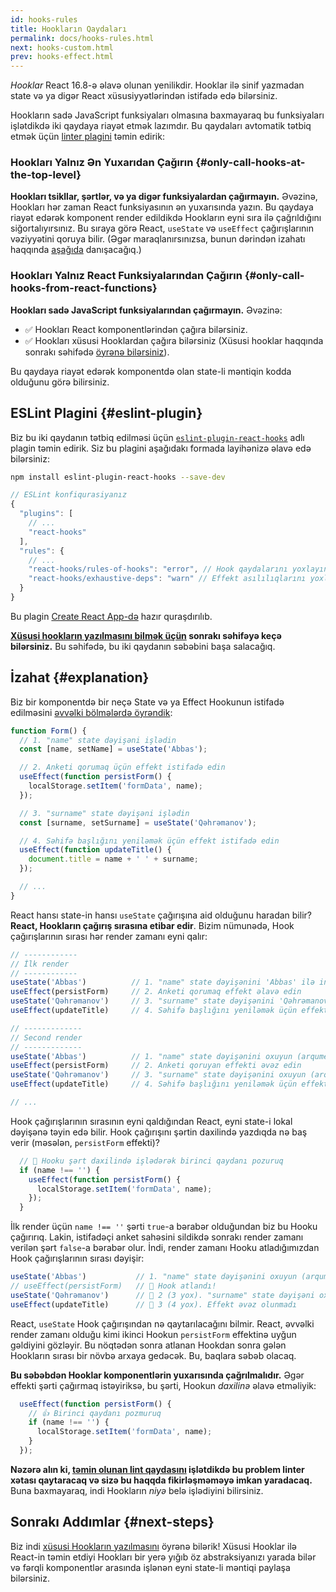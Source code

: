 ```yaml
---
id: hooks-rules
title: Hookların Qaydaları
permalink: docs/hooks-rules.html
next: hooks-custom.html
prev: hooks-effect.html
---
```


*Hooklar* React 16.8-ə əlavə olunan yenilikdir. Hooklar ilə sinif yazmadan state və ya digər React xüsusiyyətlərindən istifadə edə bilərsiniz.

Hookların sadə JavaScript funksiyaları olmasına baxmayaraq bu funksiyaları işlətdikdə iki qaydaya riayət etmək lazımdır. Bu qaydaları avtomatik tətbiq etmək üçün [linter plagini](https://www.npmjs.com/package/eslint-plugin-react-hooks) təmin edirik:

### Hookları Yalnız Ən Yuxarıdan Çağırın {#only-call-hooks-at-the-top-level}

**Hookları tsikllar, şərtlər, və ya digər funksiyalardan çağırmayın.** Əvəzinə, Hookları hər zaman React funksiyasının ən yuxarısında yazın. Bu qaydaya riayət edərək komponent render edildikdə Hookların eyni sıra ilə çağrıldığını siğortalıyırsınız. Bu sıraya görə React, `useState` və `useEffect` çağırışlarının vəziyyətini qoruya bilir. (Əgər maraqlanırsınızsa, bunun dərindən izahatı haqqında [aşağıda](#explanation) danışacağıq.)

### Hookları Yalnız React Funksiyalarından Çağırın {#only-call-hooks-from-react-functions}

**Hookları sadə JavaScript funksiyalarından çağırmayın.** Əvəzinə:

* ✅ Hookları React komponentlərindən çağıra bilərsiniz.
* ✅ Hookları xüsusi Hooklardan çağıra bilərsiniz (Xüsusi hooklar haqqında sonrakı səhifədə [öyrənə bilərsiniz](/docs/hooks-custom.html)).

Bu qaydaya riayət edərək komponentdə olan state-li məntiqin kodda olduğunu görə bilirsiniz.

## ESLint Plagini {#eslint-plugin}

Biz bu iki qaydanın tətbiq edilməsi üçün [`eslint-plugin-react-hooks`](https://www.npmjs.com/package/eslint-plugin-react-hooks) adlı plagin təmin edirik. Siz bu plagini aşağıdakı formada layihənizə əlavə edə bilərsiniz:

```bash
npm install eslint-plugin-react-hooks --save-dev
```

```js
// ESLint konfiqurasiyanız
{
  "plugins": [
    // ...
    "react-hooks"
  ],
  "rules": {
    // ...
    "react-hooks/rules-of-hooks": "error", // Hook qaydalarını yoxlayın
    "react-hooks/exhaustive-deps": "warn" // Effekt asılılıqlarını yoxlayın
  }
}
```

Bu plagin [Create React App-də](/docs/create-a-new-react-app.html#create-react-app) hazır quraşdırılıb.

**[Xüsusi hookların yazılmasını bilmək üçün](/docs/hooks-custom.html) sonrakı səhifəyə keçə bilərsiniz.** Bu səhifədə, bu iki qaydanın səbəbini başa salacağıq.

## İzahat {#explanation}

Biz bir komponentdə bir neçə State və ya Effect Hookunun istifadə edilməsini [əvvəlki bölmələrdə öyrəndik](/docs/hooks-state.html#tip-using-multiple-state-variables):

```js
function Form() {
  // 1. "name" state dəyişəni işlədin
  const [name, setName] = useState('Abbas');

  // 2. Anketi qorumaq üçün effekt istifadə edin
  useEffect(function persistForm() {
    localStorage.setItem('formData', name);
  });

  // 3. "surname" state dəyişəni işlədin
  const [surname, setSurname] = useState('Qəhrəmanov');

  // 4. Səhifə başlığını yeniləmək üçün effekt istifadə edin
  useEffect(function updateTitle() {
    document.title = name + ' ' + surname;
  });

  // ...
}
```

React hansı state-in hansı `useState` çağırışına aid olduğunu haradan bilir? **React, Hookların çağırış sırasına etibar edir**. Bizim nümunədə, Hook çağırışlarının sırası hər render zamanı eyni qalır:

```js
// ------------
// İlk render
// ------------
useState('Abbas')          // 1. "name" state dəyişənini 'Abbas' ilə inisializasiya edin
useEffect(persistForm)     // 2. Anketi qorumaq effekt əlavə edin
useState('Qəhrəmanov')     // 3. "surname" state dəyişənini 'Qəhrəmanov' ilə inisializasiya edin
useEffect(updateTitle)     // 4. Səhifə başlığını yeniləmək üçün effekt əlavə edin

// -------------
// Second render
// -------------
useState('Abbas')          // 1. "name" state dəyişənini oxuyun (arqument artıq işlədilmir)
useEffect(persistForm)     // 2. Anketi qoruyan effekti əvəz edin
useState('Qəhrəmanov')     // 3. "surname" state dəyişənini oxuyun (arqument artıq işlədilmir)
useEffect(updateTitle)     // 4. Səhifə başlığını yeniləmək üçün effekti əvəz edin

// ...
```

Hook çağırışlarının sırasının eyni qaldığından React, eyni state-i lokal dəyişənə təyin edə bilir. Hook çağırışını şərtin daxilində yazdıqda nə baş verir (məsələn, `persistForm` effekti)?

```js
  // 🔴 Hooku şərt daxilində işlədərək birinci qaydanı pozuruq
  if (name !== '') {
    useEffect(function persistForm() {
      localStorage.setItem('formData', name);
    });
  }
```

İlk render üçün `name !== ''` şərti `true`-a bərabər olduğundan biz bu Hooku çağırırıq. Lakin, istifadəçi anket sahəsini sildikdə sonrakı render zamanı verilən şərt `false`-a bərabər olur. İndi, render zamanı Hooku atladığımızdan Hook çağırışlarının sırası dəyişir:

```js
useState('Abbas')           // 1. "name" state dəyişənini oxuyun (arqument artıq işlədilmir)
// useEffect(persistForm)   // 🔴 Hook atlandı!
useState('Qəhrəmanov')      // 🔴 2 (3 yox). "surname" state dəyişəni oxunmadı
useEffect(updateTitle)      // 🔴 3 (4 yox). Effekt əvəz olunmadı
```

React, `useState` Hook çağırışından nə qaytarılacağını bilmir. React, əvvəlki render zamanı olduğu kimi ikinci Hookun `persistForm` effektinə uyğun gəldiyini gözləyir. Bu nöqtədən sonra atlanan Hookdan sonra gələn Hookların sırası bir növbə arxaya gedəcək. Bu, baqlara səbəb olacaq.

**Bu səbəbdən Hooklar komponentlərin yuxarısında çağrılmalıdır.** Əgər effekti şərti çağırmaq istəyiriksə, bu şərti, Hookun *daxilinə* əlavə etməliyik:

```js
  useEffect(function persistForm() {
    // 👍 Birinci qaydanı pozmuruq
    if (name !== '') {
      localStorage.setItem('formData', name);
    }
  });
```

**Nəzərə alın ki, [təmin olunan lint qaydasını](https://www.npmjs.com/package/eslint-plugin-react-hooks) işlətdikdə bu problem linter xətası qaytaracaq və sizə bu haqqda fikirləşməməyə imkan yaradacaq.** Buna baxmayaraq, indi Hookların *niyə* belə işlədiyini bilirsiniz.

## Sonrakı Addımlar {#next-steps}

Biz indi [xüsusi Hookların yazılmasını](/docs/hooks-custom.html) öyrənə bilərik! Xüsusi Hooklar ilə React-in təmin etdiyi Hookları bir yerə yığıb öz abstraksiyanızı yarada bilər və fərqli komponentlər arasında işlənən eyni state-li məntiqi paylaşa bilərsiniz.
